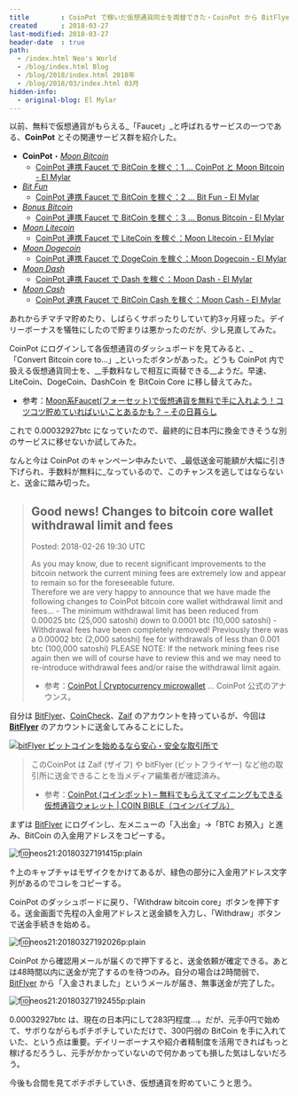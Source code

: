 ```yaml
---
title        : CoinPot で稼いだ仮想通貨同士を両替できた・CoinPot から BitFlyer に送金できた
created      : 2018-03-27
last-modified: 2018-03-27
header-date  : true
path:
  - /index.html Neo's World
  - /blog/index.html Blog
  - /blog/2018/index.html 2018年
  - /blog/2018/03/index.html 03月
hidden-info:
  - original-blog: El Mylar
---
```


以前、無料で仮想通貨がもらえる_「Faucet」_と呼ばれるサービスの一つである、__CoinPot__ とその関連サービス群を紹介した。

- __CoinPot__・[_Moon Bitcoin_](http://moonbit.co.in/?ref=f9b82c79d5bf)
  - [CoinPot 連携 Faucet で BitCoin を稼ぐ：1 … CoinPot と Moon Bitcoin - El Mylar](http://neos21.hateblo.jp/entry/2018/01/12/120000)
- [_Bit Fun_](http://bitfun.co/?ref=65677056A129)
  - [CoinPot 連携 Faucet で BitCoin を稼ぐ：2 … Bit Fun - El Mylar](http://neos21.hateblo.jp/entry/2018/01/13/120000)
- [_Bonus Bitcoin_](http://bonusbitcoin.co/?ref=54A2A05201F7)
  - [CoinPot 連携 Faucet で BitCoin を稼ぐ：3 … Bonus Bitcoin - El Mylar](http://neos21.hateblo.jp/entry/2018/01/14/120000)
- [_Moon Litecoin_](http://moonliteco.in/?ref=0553f25d53f2)
  - [CoinPot 連携 Faucet で LiteCoin を稼ぐ：Moon Litecoin - El Mylar](http://neos21.hateblo.jp/entry/2018/01/15/120000)
- [_Moon Dogecoin_](http://moondoge.co.in/?ref=5692e4aa57c7)
  - [CoinPot 連携 Faucet で DogeCoin を稼ぐ：Moon Dogecoin - El Mylar](http://neos21.hateblo.jp/entry/2018/01/16/120000)
- [_Moon Dash_](http://moondash.co.in/?ref=CBF4DA6E3BDC)
  - [CoinPot 連携 Faucet で Dash を稼ぐ：Moon Dash - El Mylar](http://neos21.hateblo.jp/entry/2018/01/17/120000)
- [_Moon Cash_](http://moonbitcoin.cash/?ref=BF4702B9C6E4)
  - [CoinPot 連携 Faucet で BitCoin Cash を稼ぐ：Moon Cash - El Mylar](http://neos21.hateblo.jp/entry/2018/04/28/230444)

あれからチマチマ貯めたり、しばらくサボったりしていて約3ヶ月経った。デイリーボーナスを犠牲にしたので貯まりは悪かったのだが、少し見直してみた。

CoinPot にログインして各仮想通貨のダッシュボードを見てみると、_「Convert Bitcoin core to...」_といったボタンがあった。どうも CoinPot 内で扱える仮想通貨同士を、__手数料なしで相互に両替できる__ようだ。早速、LiteCoin、DogeCoin、DashCoin を BitCoin Core に移し替えてみた。

- 参考：[Moon系Faucet(フォーセット)で仮想通貨を無料で手に入れよう！コツコツ貯めていればいいことあるかも？ – その日暮らし](https://platzblog.com/archives/3539)

これで 0.00032927btc になっていたので、最終的に日本円に換金できそうな別のサービスに移せないか試してみた。

なんと今は CoinPot のキャンペーン中みたいで、_最低送金可能額が大幅に引き下げられ、手数料が無料に_なっているので、このチャンスを逃してはならないと、送金に踏み切った。

> ## Good news! Changes to bitcoin core wallet withdrawal limit and fees
> 
> Posted: 2018-02-26 19:30 UTC
> 
> As you may know, due to recent significant improvements to the bitcoin network the current mining fees are extremely low and appear to remain so for the foreseeable future.  
> Therefore we are very happy to announce that we have made the following changes to CoinPot bitcoin core wallet withdrawal limit and fees... - The minimum withdrawal limit has been reduced from 0.00025 btc (25,000 satoshi) down to 0.0001 btc (10,000 satoshi) - Withdrawal fees have been completely removed! Previously there was a 0.00002 btc (2,000 satoshi) fee for withdrawals of less than 0.001 btc (100,000 satoshi) PLEASE NOTE: If the network mining fees rise again then we will of course have to review this and we may need to re-introduce withdrawal fees and/or raise the withdrawal limit again.
> 
> - 参考：[CoinPot | Cryptocurrency microwallet](https://coinpot.co/news) … CoinPot 公式のアナウンス。

自分は [BitFlyer](https://bitflyer.jp?bf=u42vxfle)、[CoinCheck](https://coincheck.com/?c=aepHhqen_W8)、[Zaif](https://zaif.jp?ac=3pevwrz04e) のアカウントを持っているが、今回は __[BitFlyer](https://bitflyer.jp?bf=u42vxfle)__ のアカウントに送金してみることにした。

[![bitFlyer ビットコインを始めるなら安心・安全な取引所で](https://bitflyer.jp/Images/Affiliate/affi_04_300x250.gif?201709)](https://bitflyer.jp?bf=u42vxfle)

> このCoinPot は Zaif (ザイフ) や bitFlyer (ビットフライヤー) など他の取引所に送金できることを当メディア編集者が確認済み。
> 
> - 参考：[CoinPot (コインポット) – 無料でもらえてマイニングもできる仮想通貨ウォレット | COIN BIBLE（コインバイブル）](https://coin-bible.com/coinpot)

まずは [BitFlyer](https://bitflyer.jp?bf=u42vxfle) にログインし、左メニューの「入出金」→「BTC お預入」と進み、BitCoin の入金用アドレスをコピーする。

![f:id:neos21:20180327191415p:plain](https://cdn-ak.f.st-hatena.com/images/fotolife/n/neos21/20180327/20180327191415.png "f:id:neos21:20180327191415p:plain")

↑上のキャプチャはモザイクをかけてあるが、緑色の部分に入金用アドレス文字列があるのでコレをコピーする。

CoinPot のダッシュボードに戻り、「Withdraw bitcoin core」ボタンを押下する。送金画面で先程の入金用アドレスと送金額を入力し、「Withdraw」ボタンで送金手続きを始める。

![f:id:neos21:20180327192026p:plain](https://cdn-ak.f.st-hatena.com/images/fotolife/n/neos21/20180327/20180327192026.png "f:id:neos21:20180327192026p:plain")

CoinPot から確認用メールが届くので押下すると、送金依頼が確定できる。あとは48時間以内に送金が完了するのを待つのみ。自分の場合は2時間弱で、[BitFlyer](https://bitflyer.jp?bf=u42vxfle) から「入金されました」というメールが届き、無事送金が完了した。

![f:id:neos21:20180327192455p:plain](https://cdn-ak.f.st-hatena.com/images/fotolife/n/neos21/20180327/20180327192455.png "f:id:neos21:20180327192455p:plain")

0.00032927btc は、現在の日本円にして283円程度…。だが、元手0円で始めて、サボりながらもポチポチしていただけで、300円弱の BitCoin を手に入れていた、という点は重要。デイリーボーナスや紹介者精制度を活用できればもっと稼げるだろうし、元手がかかっていないので何かあっても損した気はしないだろう。

今後も合間を見てポチポチしていき、仮想通貨を貯めていこうと思う。
